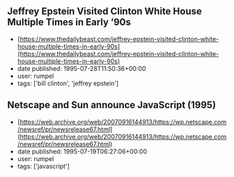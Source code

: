 ## Jeffrey Epstein Visited Clinton White House Multiple Times in Early ’90s
 - [https://www.thedailybeast.com/jeffrey-epstein-visited-clinton-white-house-multiple-times-in-early-90s](https://www.thedailybeast.com/jeffrey-epstein-visited-clinton-white-house-multiple-times-in-early-90s)
 - date published: 1995-07-28T11:50:36+00:00
 - user: rumpel
 - tags: ['bill clinton', 'jeffrey epstein']

## Netscape and Sun announce JavaScript (1995)
 - [https://web.archive.org/web/20070916144913/https://wp.netscape.com/newsref/pr/newsrelease67.html](https://web.archive.org/web/20070916144913/https://wp.netscape.com/newsref/pr/newsrelease67.html)
 - date published: 1995-07-19T06:27:06+00:00
 - user: rumpel
 - tags: ['javascript']

